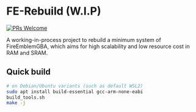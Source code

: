 # FE-Rebuild (W.I.P)

[![PRs Welcome](https://img.shields.io/badge/PRs-welcome-brightgreen.svg?style=flat-square)](https://makeapullrequest.com)

A working-in-process project to rebuild a minimum system of FireEmblemGBA, which aims for high scalability and low resource cost in RAM and SRAM.

## Quick build

```bash
# on Debian/Ubuntu variants (such as default WSL2)
sudo apt install build-essential gcc-arm-none-eabi
build_tools.sh
make -j
```
